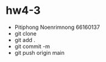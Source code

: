 # hw4-3
- Pitiphong Noenrimnong 66160137
- git clone
- git add .
- git commit -m
- git push origin main